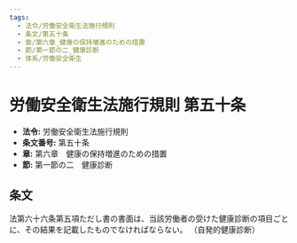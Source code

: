```yaml
---
tags:
  - 法令/労働安全衛生法施行規則
  - 条文/第五十条
  - 章/第六章_健康の保持増進のための措置
  - 節/第一節の二_健康診断
  - 体系/労働安全衛生
---
```

# 労働安全衛生法施行規則 第五十条

- **法令:** 労働安全衛生法施行規則
- **条文番号:** 第五十条
- **章:** 第六章　健康の保持増進のための措置
- **節:** 第一節の二　健康診断

## 条文
法第六十六条第五項ただし書の書面は、当該労働者の受けた健康診断の項目ごとに、その結果を記載したものでなければならない。
（自発的健康診断）

